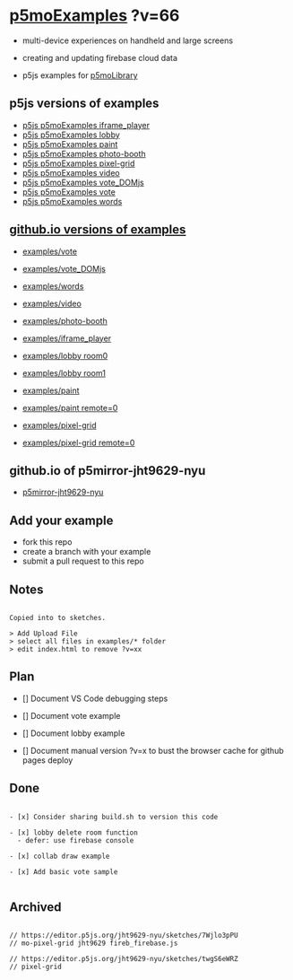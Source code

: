 # [p5moExamples](https://github.com/molab-itp/p5moExamples.git) ?v=66

- multi-device experiences on handheld and large screens
- creating and updating firebase cloud data

- p5js examples for [p5moLibrary](https://github.com/molab-itp/p5moLibrary.git)

## p5js versions of examples

- [p5js p5moExamples iframe_player](https://editor.p5js.org/jht9629-nyu/sketches/88yxquMBl)
- [p5js p5moExamples lobby](https://editor.p5js.org/jht9629-nyu/sketches/vP6sWN4Cu)
- [p5js p5moExamples paint](https://editor.p5js.org/jht9629-nyu/sketches/nBefVKAbH)
- [p5js p5moExamples photo-booth](https://editor.p5js.org/jht9629-nyu/sketches/5VKqK34Ps)
- [p5js p5moExamples pixel-grid](https://editor.p5js.org/jht9629-nyu/sketches/CntV1JQNp)
- [p5js p5moExamples video](https://editor.p5js.org/jht9629-nyu/sketches/KeRAIMzHN)
- [p5js p5moExamples vote_DOMjs](https://editor.p5js.org/jht9629-nyu/sketches/CAgivET8K)
- [p5js p5moExamples vote](https://editor.p5js.org/jht9629-nyu/sketches/EEafnQwr1)
- [p5js p5moExamples words](https://editor.p5js.org/jht9629-nyu/sketches/23h3z1G82)

## [github.io versions of examples](https://molab-itp.github.io/p5moExamples?v=66)

- [examples/vote](examples/vote?v=66)
- [examples/vote_DOMjs](examples/vote_DOMjs?v=66)
- [examples/words](examples/words?v=66)
- [examples/video](examples/video?v=66)
- [examples/photo-booth](examples/photo-booth?v=66)
- [examples/iframe_player](examples/iframe_player?v=66)

- [examples/lobby room0](examples/lobby?v=66&room=room0)
- [examples/lobby room1](examples/lobby?v=66&room=room1)
- [examples/paint](examples/paint?v=66)
- [examples/paint remote=0](examples/paint?v=66&remote=0)
- [examples/pixel-grid](examples/pixel-grid?v=66)
- [examples/pixel-grid remote=0](examples/pixel-grid?v=66&remote=0)

## github.io of p5mirror-jht9629-nyu

- [p5mirror-jht9629-nyu](https://jht9629-nyu.github.io/p5mirror-jht9629-nyu/p5projects-index.html)

## Add your example

- fork this repo
- create a branch with your example
- submit a pull request to this repo

## Notes

```

Copied into to sketches.

> Add Upload File
> select all files in examples/* folder
> edit index.html to remove ?v=xx

```

## Plan

- [] Document VS Code debugging steps

- [] Document vote example

- [] Document lobby example

- [] Document manual version ?v=x to bust the browser cache for github pages deploy

## Done

```

- [x] Consider sharing build.sh to version this code

- [x] lobby delete room function
  - defer: use firebase console

- [x] collab draw example

- [x] Add basic vote sample


```

## Archived

```

// https://editor.p5js.org/jht9629-nyu/sketches/7Wjlo3pPU
// mo-pixel-grid jht9629 fireb_firebase.js

// https://editor.p5js.org/jht9629-nyu/sketches/twgS6eWRZ
// pixel-grid


```
